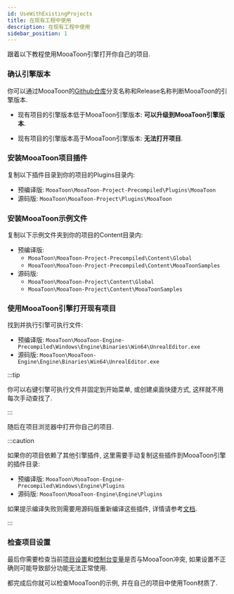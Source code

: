 ```yaml
---
id: UseWithExistingProjects
title: 在现有工程中使用
description: 在现有工程中使用
sidebar_position: 1
---
```


跟着以下教程使用MooaToon引擎打开你自己的项目.

### 确认引擎版本

你可以通过MooaToon的[Github仓库](https://github.com/JasonMa0012/MooaToon)分支名称和Release名称判断MooaToon的引擎版本.

- 现有项目的引擎版本低于MooaToon引擎版本: **可以升级到MooaToon引擎版本**.

- 现有项目的引擎版本高于MooaToon引擎版本: **无法打开项目**.

### 安装MooaToon项目插件

复制以下插件目录到你的项目的Plugins目录内:

- 预编译版: `MooaToon\MooaToon-Project-Precompiled\Plugins\MooaToon`
- 源码版: `MooaToon\MooaToon-Project\Plugins\MooaToon`

### 安装MooaToon示例文件

复制以下示例文件夹到你的项目的Content目录内:

- 预编译版:
  - `MooaToon\MooaToon-Project-Precompiled\Content\Global`
  - `MooaToon\MooaToon-Project-Precompiled\Content\MooaToonSamples`
- 源码版:
  - `MooaToon\MooaToon-Project\Content\Global`
  - `MooaToon\MooaToon-Project\Content\MooaToonSamples`

### 使用MooaToon引擎打开现有项目

找到并执行引擎可执行文件:

- 预编译版: `MooaToon\MooaToon-Engine-Precompiled\Windows\Engine\Binaries\Win64\UnrealEditor.exe`
- 源码版: `MooaToon\MooaToon-Engine\Engine\Binaries\Win64\UnrealEditor.exe`

:::tip

你可以右键引擎可执行文件并固定到开始菜单, 或创建桌面快捷方式, 这样就不用每次手动查找了.

:::

随后在项目浏览器中打开你自己的项目.

:::caution

如果你的项目依赖了其他引擎插件, 这里需要手动复制这些插件到MooaToon引擎的插件目录:

- 预编译版: `MooaToon\MooaToon-Engine-Precompiled\Windows\Engine\Plugins`
- 源码版: `MooaToon\MooaToon-Engine\Engine\Plugins`

如果提示编译失败则需要用源码版重新编译这些插件, 详情请参考[文档](UseWithOtherPlugins.md).

:::

### 检查项目设置

最后你需要检查当前[项目设置](../Reference/ProjectAndEditorSettings)和[控制台变量](../Reference/ConsoleVariables)是否与MooaToon冲突, 如果设置不正确则可能导致部分功能无法正常使用.  

都完成后你就可以检查MooaToon的示例, 并在自己的项目中使用Toon材质了.
